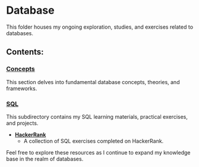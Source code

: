 # Database

This folder houses my ongoing exploration, studies, and exercises related to databases.

## Contents:

### [Concepts](./Concepts/)

This section delves into fundamental database concepts, theories, and frameworks.

### [SQL](./SQL/)

This subdirectory contains my SQL learning materials, practical exercises, and projects. 

- **[HackerRank](./SQL/HackerRank/)**
  - A collection of SQL exercises completed on HackerRank.

Feel free to explore these resources as I continue to expand my knowledge base in the realm of databases.